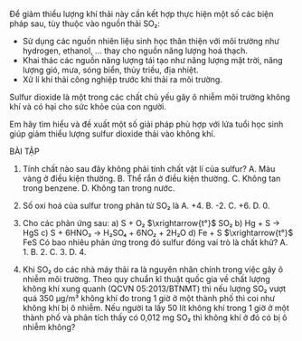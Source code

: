 Để giảm thiểu lượng khí thải này cần kết hợp thực hiện một số các biện pháp sau, tùy thuộc vào nguồn thải SO₂:
- Sử dụng các nguồn nhiên liệu sinh học thân thiện với môi trường như hydrogen, ethanol, ... thay cho nguồn năng lượng hoá thạch.
- Khai thác các nguồn năng lượng tái tạo như năng lượng mặt trời, năng lượng gió, mưa, sóng biển, thủy triều, địa nhiệt.
- Xử lí khí thải công nghiệp trước khi thải ra môi trường.

Sulfur dioxide là một trong các chất chủ yếu gây ô nhiễm môi trường không khí và có hại cho sức khỏe của con người.

Em hãy tìm hiểu và đề xuất một số giải pháp phù hợp với lứa tuổi học sinh giúp giảm thiểu lượng sulfur dioxide thải vào không khí.

BÀI TẬP

1. Tính chất nào sau đây không phải tính chất vật lí của sulfur?
   A. Màu vàng ở điều kiện thường.        B. Thể rắn ở điều kiện thường.
   C. Không tan trong benzene.            D. Không tan trong nước.

2. Số oxi hoá của sulfur trong phân tử SO₂ là
   A. +4.                                  B. -2.
   C. +6.                                  D. 0.

3. Cho các phản ứng sau:
   a) S + O₂ $\xrightarrow{t°}$ SO₂                   b) Hg + S → HgS
   c) S + 6HNO₃ → H₂SO₄ + 6NO₂ + 2H₂O       d) Fe + S $\xrightarrow{t°}$ FeS
   Có bao nhiêu phản ứng trong đó sulfur đóng vai trò là chất khử?
   A. 1.        B. 2.        C. 3.        D. 4.

4. Khi SO₂ do các nhà máy thải ra là nguyên nhân chính trong việc gây ô nhiễm môi trường. Theo quy chuẩn kĩ thuật quốc gia về chất lượng không khí xung quanh (QCVN 05:2013/BTNMT) thì nếu lượng SO₂ vượt quá 350 μg/m³ không khí đo trong 1 giờ ở một thành phố thì coi như không khí bị ô nhiễm. Nếu người ta lấy 50 lít không khí trong 1 giờ ở một thành phố và phân tích thấy có 0,012 mg SO₂ thì không khí ở đó có bị ô nhiễm không?